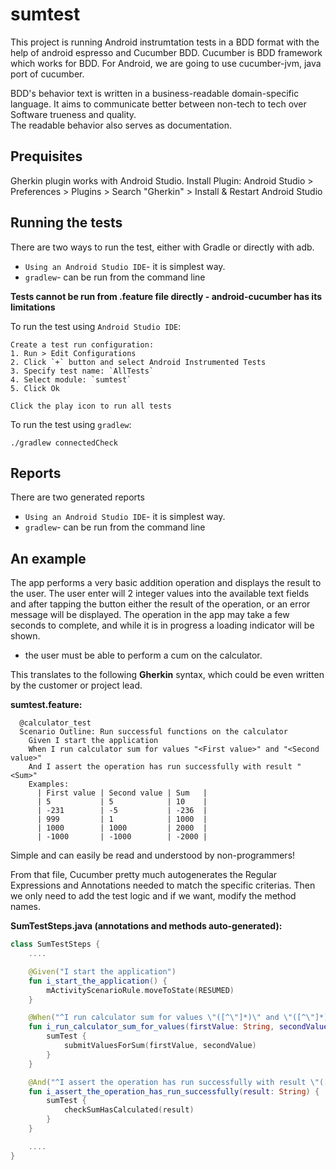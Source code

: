 # sumtest

This project is running Android instrumtation tests in a BDD format with the help of android espresso and Cucumber BDD.
Cucumber is BDD framework which works for BDD.
For Android, we are going to use cucumber-jvm, java port of cucumber.

BDD's behavior text is written in a business-readable domain-specific language.
It aims to communicate better between non-tech to tech over Software trueness and quality.  
The readable behavior also serves as documentation.

## Prequisites
Gherkin plugin works with Android Studio.
Install Plugin: Android Studio > Preferences > Plugins > Search "Gherkin" > Install & Restart Android Studio

## Running the tests

There are two ways to run the test, either with Gradle or directly with adb.
- `Using an Android Studio IDE`- it is simplest way.
- `gradlew`- can be run from the command line

**Tests cannot be run from .feature file directly - android-cucumber has its limitations**

To run the test using `Android Studio IDE`:

    Create a test run configuration:
    1. Run > Edit Configurations
    2. Click `+` button and select Android Instrumented Tests
    3. Specify test name: `AllTests`
    4. Select module: `sumtest`
    5. Click Ok
   
    Click the play icon to run all tests
    
To run the test using `gradlew`:

    ./gradlew connectedCheck
    
## Reports

There are two generated reports

- `Using an Android Studio IDE`- it is simplest way.
- `gradlew`- can be run from the command line

## An example

The app performs a very basic addition operation and displays the result to the user. The user enter will 2 integer values into the available text fields and after tapping the button either the result of the operation, or an error message will be displayed. The operation in the app may take a few seconds to complete, and while it is in progress a loading indicator will be shown.

* the user must be able to perform a cum on the calculator.

This translates to the following **Gherkin** syntax, which could be even written by the customer or project lead.

**sumtest.feature:**

```gherkin
  @calculator_test
  Scenario Outline: Run successful functions on the calculator
    Given I start the application
    When I run calculator sum for values "<First value>" and "<Second value>"
    And I assert the operation has run successfully with result "<Sum>"
    Examples:
      | First value | Second value | Sum   |
      | 5           | 5            | 10    |
      | -231        | -5           | -236  |
      | 999         | 1            | 1000  |
      | 1000        | 1000         | 2000  |
      | -1000       | -1000        | -2000 |
```

Simple and can easily be read and understood by non-programmers!

From that file, Cucumber pretty much autogenerates the Regular Expressions and Annotations needed to match the specific criterias. Then we only need to add the test logic and if we want, modify the method names.


**SumTestSteps.java (annotations and methods auto-generated):**

```kotlin
class SumTestSteps {
    ....

    @Given("I start the application")
    fun i_start_the_application() {
        mActivityScenarioRule.moveToState(RESUMED)
    }

    @When("^I run calculator sum for values \"([^\"]*)\" and \"([^\"]*)\"$")
    fun i_run_calculator_sum_for_values(firstValue: String, secondValue: String) {
        sumTest {
            submitValuesForSum(firstValue, secondValue)
        }
    }

    @And("^I assert the operation has run successfully with result \"([^\"]*)\"\$")
    fun i_assert_the_operation_has_run_successfully(result: String) {
        sumTest {
            checkSumHasCalculated(result)
        }
    }

    ....
}
```

